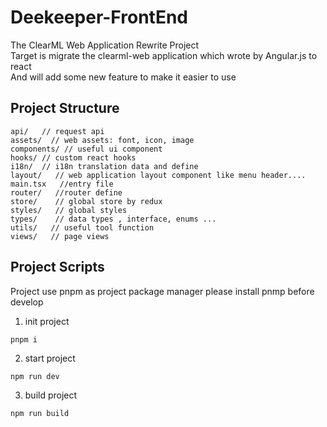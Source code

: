 # Deekeeper-FrontEnd
The ClearML Web Application Rewrite Project \
Target is migrate the clearml-web application which wrote by Angular.js to react \
And will add some new feature to make it easier to use 
## Project Structure
```text
api/   // request api
assets/  // web assets: font, icon, image
components/ // useful ui component 
hooks/ // custom react hooks
i18n/  // i18n translation data and define
layout/   // web application layout component like menu header....
main.tsx   //entry file
router/   //router define
store/    // global store by redux
styles/   // global styles
types/    // data types , interface, enums ...
utils/   // useful tool function
views/   // page views 
```
## Project Scripts
Project use pnpm as project package manager please install pnmp before develop
1. init project
```text
pnpm i
```
2. start project
```text
npm run dev
```
3. build project
```text
npm run build
```